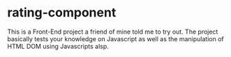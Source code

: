 # rating-component

This is a Front-End project a friend of mine told me to try out. The project basically tests your knowledge on Javascript as well as the manipulation of HTML DOM using Javascripts alsp.
